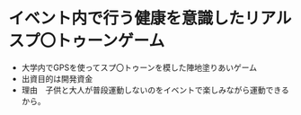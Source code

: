 # イベント内で行う健康を意識したリアルスプ〇トゥーンゲーム　
* 大学内でGPSを使ってスプ〇トゥーンを模した陣地塗りあいゲーム
* 出資目的は開発資金
* 理由　子供と大人が普段運動しないのをイベントで楽しみながら運動できるから。
